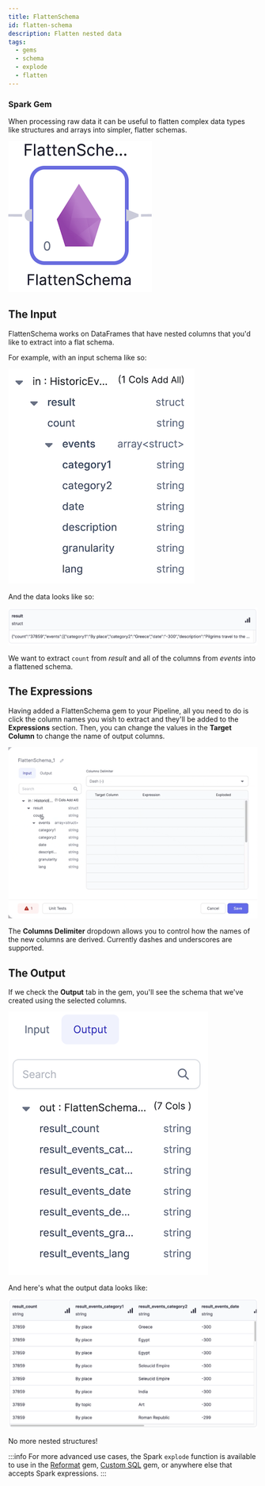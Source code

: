 ```yaml
---
title: FlattenSchema
id: flatten-schema
description: Flatten nested data
tags:
  - gems
  - schema
  - explode
  - flatten
---
```


<h3><span class="badge">Spark Gem</span></h3>

When processing raw data it can be useful to flatten complex data types like structures and arrays into simpler, flatter schemas.

![The FlattenSchema gem](./img/flatten_gem.png)

## The Input

FlattenSchema works on DataFrames that have nested columns that you'd like to extract into a flat schema.

For example, with an input schema like so:

![Input schema](./img/flatten_input.png)

And the data looks like so:

![Input data](./img/flatten_input_interim.png)

We want to extract `count` from _result_ and all of the columns from _events_ into a flattened schema.

## The Expressions

Having added a FlattenSchema gem to your Pipeline, all you need to do is click the column names you wish to extract and they'll be added to the **Expressions** section. Then, you can change the values in the **Target Column** to change the name of output columns.

![Adding Expressions](./img/flatten_add_exp.gif)

The **Columns Delimiter** dropdown allows you to control how the names of the new columns are derived. Currently dashes and underscores are supported.

## The Output

If we check the **Output** tab in the gem, you'll see the schema that we've created using the selected columns.

![Output schema](./img/flatten_output.png)

And here's what the output data looks like:

![Output interim](./img/flatten_output_interim.png)

No more nested structures!

:::info
For more advanced use cases, the Spark `explode` function is available to use in the [Reformat](./reformat.md) gem, [Custom SQL](../custom/sql-statement.md) gem, or anywhere else that accepts Spark expressions.
:::
